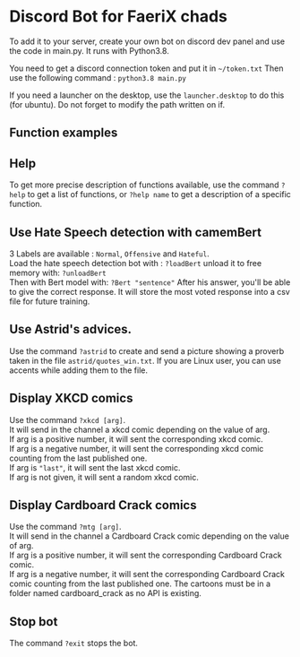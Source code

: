 # Discord Bot for FaeriX chads
To add it to your server, create your own bot on discord dev panel and use the code in main.py.
It runs with Python3.8. 

You need to get a discord connection token and put it in `~/token.txt`
Then use the following command :
```python3.8 main.py```

If you need a launcher on the desktop, use the `launcher.desktop` to do this (for ubuntu). Do not forget to modify the path written on if.

## Function examples

## Help
To get more precise description of functions available, use the command ```?help``` to get a list of functions, or ```?help name``` to get a description of a specific function.

## Use Hate Speech detection with camemBert
3 Labels are available : `Normal`, `Offensive` and `Hateful`.  
Load the hate speech detection bot with : 
```?loadBert```
unload it to free memory with:
```?unloadBert```  
Then with Bert model with: 
```?Bert "sentence"```
After his answer, you'll be able to give the correct response. It will store the most voted response into a csv file for future training.

## Use Astrid's advices.
Use the command 
```?astrid```
to create and send a picture showing a proverb taken in the file ```astrid/quotes_win.txt```. If you are Linux user, you can use accents while adding them to the file. 

## Display XKCD comics
Use the command 
```?xkcd [arg]```.  
It will send in the channel a xkcd comic depending on the value of arg.  
If arg is a positive number, it will sent the corresponding xkcd comic.  
If arg is a negative number, it will sent the corresponding xkcd comic counting from the last published one.  
If arg is ```"last"```, it will sent the last xkcd comic.  
If arg is not given, it will sent a random xkcd comic. 

## Display Cardboard Crack comics
Use the command 
```?mtg [arg]```.  
It will send in the channel a Cardboard Crack comic depending on the value of arg.  
If arg is a positive number, it will sent the corresponding Cardboard Crack comic.  
If arg is a negative number, it will sent the corresponding Cardboard Crack comic counting from the last published one. 
The cartoons must be in a folder named cardboard_crack as no API is existing.

## Stop bot
The command
```?exit``` stops the bot.

